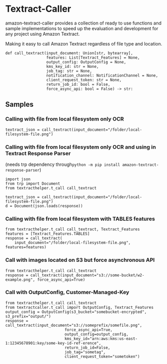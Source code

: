 # Textract-Caller

amazon-textract-caller provides a collection of ready to use functions and sample implementations to speed up the evaluation and development for any project using Amazon Textract.

Making it easy to call Amazon Textract regardless of file type and location.

```
def call_textract(input_document: Union[str, bytearray],
                  features: List[Textract_Features] = None,
                  output_config: OutputConfig = None,
                  kms_key_id: str = None,
                  job_tag: str = None,
                  notification_channel: NotificationChannel = None,
                  client_request_token: str = None,
                  return_job_id: bool = False,
                  force_async_api: bool = False) -> str:
```

## Samples

### Calling with file from local filesystem only OCR
```
textract_json = call_textract(input_document="/folder/local-filesystem-file.png")
```

### Calling with file from local filesystem only OCR and using in Textract Response Parser

(needs trp dependency through```python -m pip install amazon-textract-response-parser```)
```
import json
from trp import Document
from textracthelper.t_call call_textract

textract_json = call_textract(input_document="/folder/local-filesystem-file.png")
d = Document(json.loads(response))
```


### Calling with file from local filesystem with TABLES features

```
from textracthelper.t_call call_textract, Textract_Features
features = [Textract_Features.TABLES]
response = call_textract(
    input_document="/folder/local-filesystem-file.png", features=features)
```

### Call with images located on S3 but force asynchronous API

```
from textracthelper.t_call call_textract
response = call_textract(input_document="s3://some-bucket/w2-example.png", force_async_api=True)
```

### Call with OutputConfig, Customer-Managed-Key

```
from textracthelper.t_call call_textract
from textractcaller.t_call import OutputConfig, Textract_Features
output_config = OutputConfig(s3_bucket="somebucket-encrypted", s3_prefix="output/")
response = call_textract(input_document="s3://someprefix/somefile.png",
                          force_async_api=True,
                          output_config=output_config,
                          kms_key_id="arn:aws:kms:us-east-1:12345678901:key/some-key-id-ref-erence",
                          return_job_id=False,
                          job_tag="sometag",
                          client_request_token="sometoken")

```
